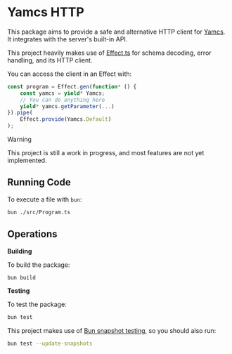 # Yamcs HTTP

This package aims to provide a safe and alternative HTTP client for [Yamcs](https://github.com/yamcs/yamcs). It integrates with the server's built-in API.

This project heavily makes use of [Effect.ts](https://effect.website/docs) for schema decoding, error handling, and its HTTP client.

You can access the client in an Effect with:

```typescript
const program = Effect.gen(function* () {
    const yamcs = yield* Yamcs;
    // You can do anything here
    yield* yamcs.getParameter(...)
}).pipe(
    Effect.provide(Yamcs.Default)
);
```

> [!WARNING]  
> This project is still a work in progress, and most features are not yet implemented.

## Running Code

To execute a file with `bun`:

```sh
bun ./src/Program.ts
```

## Operations

**Building**

To build the package:

```sh
bun build
```

**Testing**

To test the package:

```sh
bun test
```

This project makes use of [Bun snapshot testing](https://bun.com/docs/test/snapshots), so you should also run:

```sh
bun test --update-snapshots
```
